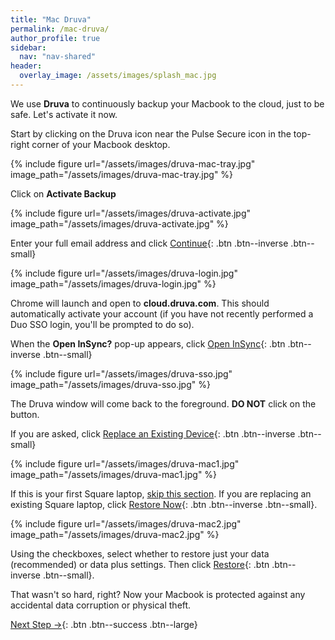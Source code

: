 ```yaml
---
title: "Mac Druva"
permalink: /mac-druva/
author_profile: true
sidebar:
  nav: "nav-shared"
header:
  overlay_image: /assets/images/splash_mac.jpg
---
```


We use __Druva__ to continuously backup your Macbook to the cloud, just to be safe. Let's activate it now.

Start by clicking on the Druva icon near the Pulse Secure icon in the top-right corner of your Macbook desktop.

{% include figure url="/assets/images/druva-mac-tray.jpg" image_path="/assets/images/druva-mac-tray.jpg" %}

Click on __Activate Backup__

{% include figure url="/assets/images/druva-activate.jpg" image_path="/assets/images/druva-activate.jpg" %}

Enter your full email address and click [Continue](#login){: .btn .btn--inverse .btn--small} 

<a name="login"></a> 
{% include figure url="/assets/images/druva-login.jpg" image_path="/assets/images/druva-login.jpg" %}

Chrome will launch and open to __cloud.druva.com__. This should automatically activate your account (if you have not recently performed a Duo SSO login, you'll be prompted to do so). 

When the __Open InSync?__ pop-up appears, click [Open InSync](#insync){: .btn .btn--inverse .btn--small} 

<a name="insync"></a> 
{% include figure url="/assets/images/druva-sso.jpg" image_path="/assets/images/druva-sso.jpg" %}

The Druva window will come back to the foreground. __DO NOT__ click on the button.

If you are asked, click [Replace an Existing Device](#replace){: .btn .btn--inverse .btn--small} 

<a name="replace"></a> 
{% include figure url="/assets/images/druva-mac1.jpg" image_path="/assets/images/druva-mac1.jpg" %}

If this is your first Square laptop, [skip this section](#done). If you are replacing an existing Square laptop, click [Restore Now](#restore){: .btn .btn--inverse .btn--small}.

<a name="restore"></a>
{% include figure url="/assets/images/druva-mac2.jpg" image_path="/assets/images/druva-mac2.jpg" %}

Using the checkboxes, select whether to restore just your data (recommended) or data plus settings. Then click [Restore](#done){: .btn .btn--inverse .btn--small}.

<a name="done"></a>
That wasn't so hard, right? Now your Macbook is protected against any accidental data corruption or physical theft.

[Next Step &rarr;](/go/){: .btn .btn--success .btn--large}


